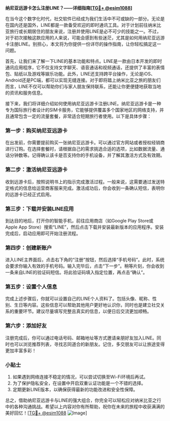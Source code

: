 **纳尼亚远游卡怎么注册LINE？——详细指南[[TG💪+ @esim1088](https://t.me/s/esim1088)]**

在当今这个数字化时代，社交软件已经成为我们生活中不可或缺的一部分。无论是在国内还是国外，LINE都是一款备受欢迎的即时通讯工具。对于计划前往纳米比亚旅行或长期居住的朋友来说，注册并使用LINE是必不可少的技能之一。不过，对于初次接触这款应用的人来说，可能会感到有些迷茫，尤其是如何用纳尼亚远游卡注册LINE。别担心，本文将为你提供一份详尽的操作指南，让你轻松搞定这一问题。

首先，让我们来了解一下LINE的基本功能和特点。LINE是一款由日本开发的即时通讯应用程序，它不仅支持文字聊天、语音通话和视频通话，还提供了丰富的表情包、贴纸以及游戏等娱乐功能。此外，LINE还支持跨平台操作，无论是iOS、Android还是PC端，都可以实现无缝连接。对于即将踏上纳米比亚之旅的朋友们而言，LINE不仅可以帮助你们与家人朋友保持联系，还能让你更便捷地获取当地的资讯和服务信息。

接下来，我们将详细介绍如何使用纳尼亚远游卡注册LINE。纳尼亚远游卡是一种专为国际旅行者设计的SIM卡服务，它能够提供覆盖多个国家地区的网络支持，并且通常包含一定的流量套餐，非常适合短期旅行者使用。以下是具体步骤：

### 第一步：购买纳尼亚远游卡

在出发前，你需要提前购买一张纳尼亚远游卡。可以通过官方网站或者授权经销商进行订购。在选择套餐时，请根据自己的需求挑选合适的选项，比如数据流量、通话分钟数等。记得确认该卡是否支持你的手机设备，并了解其激活方式及有效期。

### 第二步：激活纳尼亚远游卡

收到远游卡后，按照说明书上的指示完成激活过程。一般来说，这需要通过发送特定格式的信息给运营商客服来完成。激活成功后，你会收到一条确认短信，表明你的远游卡已经正式启用。

### 第三步：下载并安装LINE应用

到达目的地后，打开你的智能手机，前往应用商店（如Google Play Store或Apple App Store）搜索“LINE”，然后点击下载并安装最新版本的应用程序。安装完成后，启动应用即可开始注册流程。

### 第四步：创建新账户

进入LINE主界面后，点击右下角的“注册”按钮，然后选择“手机号码”。此时，系统会要求你输入有效的手机号码。输入完毕后，点击“下一步”。稍等片刻，你会收到一条来自LINE的验证码短信。将此验证码填入指定位置，再点击“确认”。

### 第五步：设置个人信息

完成上述步骤后，你就可以设置自己的LINE个人资料了。包括头像、昵称、性别、生日等内容。这些信息可以帮助其他用户更好地认识你，同时也是建立社交关系的重要环节。建议尽量填写完整且真实的信息，以便日后交流更加顺畅。

### 第六步：添加好友

注册完成后，你可以通过电话号码、邮箱地址等方式邀请亲朋好友加入LINE。同时也可以浏览推荐列表，寻找志同道合的新朋友。记住，多交朋友可以让旅途变得更加丰富多彩！

### 小贴士

1. 如果遇到网络连接不稳定的情况，可以尝试切换至Wi-Fi环境后再试。
2. 为了保护隐私安全，在设置中开启双重认证功能是一个不错的选择。
3. 定期更新LINE版本，以确保获得最新的功能改进和安全性保障。

总之，借助纳尼亚远游卡与LINE的强大组合，你完全可以轻松应对纳米比亚之行中的各种沟通挑战。希望以上内容对你有所帮助，祝你在未来的旅程中收获满满的美好回忆！[[TG💪+ @esim1088](https://t.me/s/esim1088) ![Image](https://i.postimg.cc/4NQfJmqS/Snipaste-2025-05-13-00-14-12.png)]